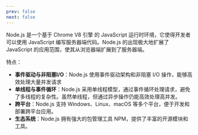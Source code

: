 ```yaml
---
prev: false
next: false
---
```


Node.js 是一个基于 Chrome V8 引擎 的 JavaScript 运行时环境，它使得开发者可以使用 JavaScript 编写服务器端代码。Node.js
的出现极大地扩展了 JavaScript 的应用范围，使其从浏览器端扩展到了服务器端。

特点：

- **事件驱动与非阻塞I/O**：Node.js 使用事件驱动架构和非阻塞 I/O 操作，能够高效处理大量并发请求
- **单线程与事件循环**：Node.js 采用单线程模型，通过事件循环处理请求，避免了多线程的复杂性。虽然单线程，但通过异步操作仍能高效处理高并发。
- **跨平台**：Node.js 支持 Windows、Linux、macOS 等多个平台，便于开发和部署跨平台应用。
- **生态系统**：Node.js 拥有强大的包管理工具 NPM，提供了丰富的开源模块和工具。
